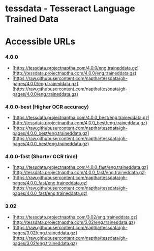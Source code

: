 tessdata - Tesseract Language Trained Data
==========================================

# Accessible URLs

### 4.0.0

- [https://tessdata.projectnaptha.com/4.0.0/eng.traineddata.gz](http://tessdata.projectnaptha.com/4.0.0/eng.traineddata.gz)
- [https://raw.githubusercontent.com/naptha/tessdata/gh-pages/4.0.0/eng.traineddata.gz](https://raw.githubusercontent.com/naptha/tessdata/gh-pages/4.0.0/eng.traineddata.gz)

### 4.0.0-best (Higher OCR accuracy)

- [https://tessdata.projectnaptha.com/4.0.0_best/eng.traineddata.gz](http://tessdata.projectnaptha.com/4.0.0_best/eng.traineddata.gz)
- [https://raw.githubusercontent.com/naptha/tessdata/gh-pages/4.0.0_best/eng.traineddata.gz](https://raw.githubusercontent.com/naptha/tessdata/gh-pages/4.0.0_best/eng.traineddata.gz)

### 4.0.0-fast (Shorter OCR time)

- [https://tessdata.projectnaptha.com/4.0.0_fast/eng.traineddata.gz](http://tessdata.projectnaptha.com/4.0.0_fast/eng.traineddata.gz)
- [https://raw.githubusercontent.com/naptha/tessdata/gh-pages/4.0.0_fast/eng.traineddata.gz](https://raw.githubusercontent.com/naptha/tessdata/gh-pages/4.0.0_fast/eng.traineddata.gz)

### 3.02

- [https://tessdata.projectnaptha.com/3.02/eng.traineddata.gz](http://tessdata.projectnaptha.com/3.02/eng.traineddata.gz)
- [https://raw.githubusercontent.com/naptha/tessdata/gh-pages/3.02/eng.traineddata.gz](https://raw.githubusercontent.com/naptha/tessdata/gh-pages/3.02/eng.traineddata.gz)
